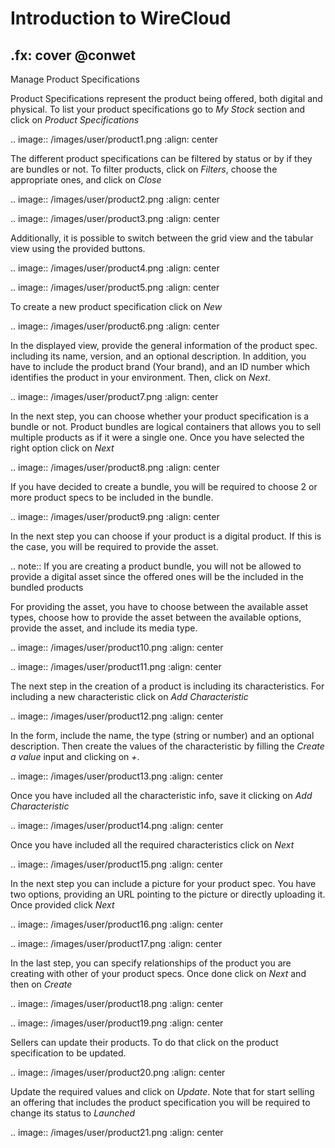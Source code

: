 # Introduction to WireCloud
.fx: cover
@conwet
---

Manage Product Specifications


Product Specifications represent the product being offered, both digital and physical. To list your product specifications go to *My Stock* section and click on *Product Specifications*

.. image:: /images/user/product1.png
   :align: center

The different product specifications can be filtered by status or by if they are
bundles or not. To filter products, click on *Filters*, choose the appropriate ones, and click on *Close*

.. image:: /images/user/product2.png
   :align: center

.. image:: /images/user/product3.png
   :align: center

Additionally, it is possible to switch between the grid view and the tabular view using the provided buttons.

.. image:: /images/user/product4.png
   :align: center

.. image:: /images/user/product5.png
   :align: center

To create a new product specification click on *New*

.. image:: /images/user/product6.png
   :align: center

In the displayed view, provide the general information of the product
spec. including its name, version, and an optional description. In addition, you
have to include the product brand (Your brand), and an ID number which identifies the product in your environment. Then, click on *Next*.

.. image:: /images/user/product7.png
   :align: center

In the next step, you can choose whether your product specification is a bundle or not. Product bundles are logical containers that allows you to sell multiple products as if it were a single one. Once you have selected the right option click on *Next*

.. image:: /images/user/product8.png
   :align: center

If you have decided to create a bundle, you will be required to choose 2 or more product specs to be included in the bundle.

.. image:: /images/user/product9.png
   :align: center

In the next step you can choose if your product is a digital product. If this is
the case, you will be required to provide the asset.

.. note::
   If you are creating a product bundle, you will not be allowed to provide a
   digital asset since the offered ones will be the included in the bundled products

For providing the asset, you have to choose between the available asset types, choose how to provide the asset between the available options, provide the asset, and include its media type.

.. image:: /images/user/product10.png
   :align: center

.. image:: /images/user/product11.png
   :align: center

The next step in the creation of a product is including its characteristics. For including a new characteristic click on
*Add Characteristic*

.. image:: /images/user/product12.png
   :align: center

In the form, include the name, the type (string or number) and an optional description. Then create the values of the characteristic by filling the *Create a value* input and clicking on *+*.

.. image:: /images/user/product13.png
   :align: center

Once you have included all the characteristic info, save it clicking on *Add Characteristic*

.. image:: /images/user/product14.png
   :align: center

Once you have included all the required characteristics click on *Next*

.. image:: /images/user/product15.png
   :align: center

In the next step you can include a picture for your product spec. You have two options, providing an URL pointing to the picture or directly uploading it. Once provided click *Next*

.. image:: /images/user/product16.png
   :align: center

.. image:: /images/user/product17.png
   :align: center

In the last step, you can specify relationships of the product you are creating with other of your product specs. Once done click on *Next* and then on *Create*

.. image:: /images/user/product18.png
   :align: center

.. image:: /images/user/product19.png
   :align: center

Sellers can update their products. To do that click on the product specification to be updated.

.. image:: /images/user/product20.png
   :align: center

Update the required values and click on *Update*. Note that for start selling an
offering that includes the product specification you will be required to change its status to *Launched*

.. image:: /images/user/product21.png
   :align: center


